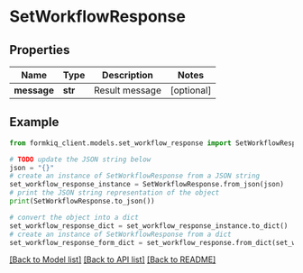 # SetWorkflowResponse


## Properties

Name | Type | Description | Notes
------------ | ------------- | ------------- | -------------
**message** | **str** | Result message | [optional] 

## Example

```python
from formkiq_client.models.set_workflow_response import SetWorkflowResponse

# TODO update the JSON string below
json = "{}"
# create an instance of SetWorkflowResponse from a JSON string
set_workflow_response_instance = SetWorkflowResponse.from_json(json)
# print the JSON string representation of the object
print(SetWorkflowResponse.to_json())

# convert the object into a dict
set_workflow_response_dict = set_workflow_response_instance.to_dict()
# create an instance of SetWorkflowResponse from a dict
set_workflow_response_form_dict = set_workflow_response.from_dict(set_workflow_response_dict)
```
[[Back to Model list]](../README.md#documentation-for-models) [[Back to API list]](../README.md#documentation-for-api-endpoints) [[Back to README]](../README.md)


